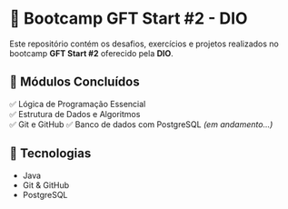 # 🚀 Bootcamp GFT Start #2 - DIO  

Este repositório contém os desafios, exercícios e projetos realizados no bootcamp **GFT Start #2** oferecido pela **DIO**.

## 📌 Módulos Concluídos  
✅ Lógica de Programação Essencial  
✅ Estrutura de Dados e Algoritmos  
✅ Git e GitHub
✅ Banco de dados com PostgreSQL *(em andamento...)*

## 🔧 Tecnologias   
- Java  
- Git & GitHub
- PostgreSQL 

